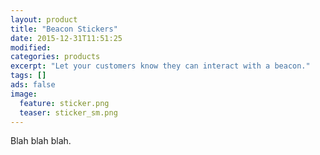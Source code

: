 ```yaml
---
layout: product
title: "Beacon Stickers"
date: 2015-12-31T11:51:25
modified:
categories: products
excerpt: "Let your customers know they can interact with a beacon."
tags: []
ads: false
image:
  feature: sticker.png
  teaser: sticker_sm.png
---
```


Blah blah blah.
